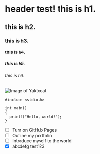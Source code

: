 # header test! this is h1.
## this is h2.
### this is h3.
#### this is h4.
##### this is h5.
###### this is h6.

![Image of Yaktocat](https://octodex.github.com/images/yaktocat.png)

```
#include <stdio.h>

int main()
{
  printf("Hello, world!");
}
```

- [ ] Turn on GitHub Pages
- [ ] Outline my portfolio
- [ ] Introduce myself to the world
- [x] abcdefg test123
